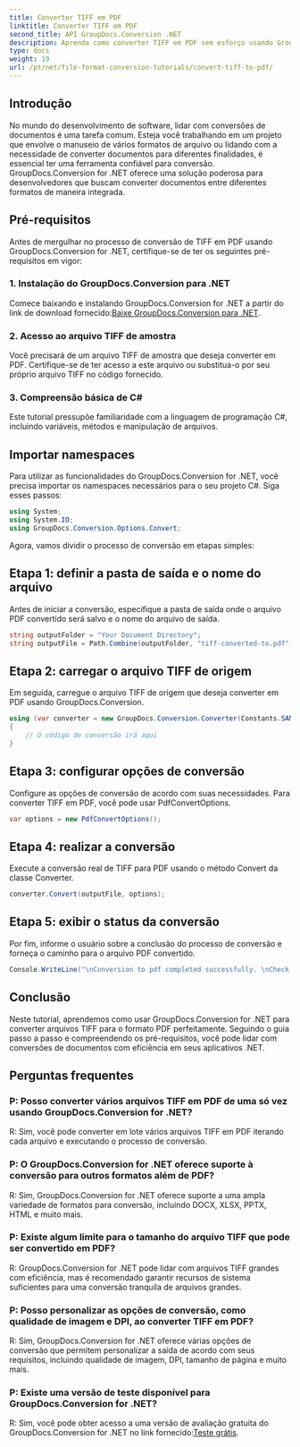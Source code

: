 ```yaml
---
title: Converter TIFF em PDF
linktitle: Converter TIFF em PDF
second_title: API GroupDocs.Conversion .NET
description: Aprenda como converter TIFF em PDF sem esforço usando GroupDocs.Conversion for .NET. Solução de conversão de documentos simples, eficiente e perfeita.
type: docs
weight: 19
url: /pt/net/file-format-conversion-tutorials/convert-tiff-to-pdf/
---
```

## Introdução

No mundo do desenvolvimento de software, lidar com conversões de documentos é uma tarefa comum. Esteja você trabalhando em um projeto que envolve o manuseio de vários formatos de arquivo ou lidando com a necessidade de converter documentos para diferentes finalidades, é essencial ter uma ferramenta confiável para conversão. GroupDocs.Conversion for .NET oferece uma solução poderosa para desenvolvedores que buscam converter documentos entre diferentes formatos de maneira integrada.

## Pré-requisitos

Antes de mergulhar no processo de conversão de TIFF em PDF usando GroupDocs.Conversion for .NET, certifique-se de ter os seguintes pré-requisitos em vigor:

### 1. Instalação do GroupDocs.Conversion para .NET
 Comece baixando e instalando GroupDocs.Conversion for .NET a partir do link de download fornecido:[Baixe GroupDocs.Conversion para .NET](https://releases.groupdocs.com/conversion/net/).

### 2. Acesso ao arquivo TIFF de amostra
Você precisará de um arquivo TIFF de amostra que deseja converter em PDF. Certifique-se de ter acesso a este arquivo ou substitua-o por seu próprio arquivo TIFF no código fornecido.

### 3. Compreensão básica de C#
Este tutorial pressupõe familiaridade com a linguagem de programação C#, incluindo variáveis, métodos e manipulação de arquivos.

## Importar namespaces

Para utilizar as funcionalidades do GroupDocs.Conversion for .NET, você precisa importar os namespaces necessários para o seu projeto C#. Siga esses passos:

```csharp
using System;
using System.IO;
using GroupDocs.Conversion.Options.Convert;
```

Agora, vamos dividir o processo de conversão em etapas simples:

## Etapa 1: definir a pasta de saída e o nome do arquivo

Antes de iniciar a conversão, especifique a pasta de saída onde o arquivo PDF convertido será salvo e o nome do arquivo de saída.

```csharp
string outputFolder = "Your Document Directory";
string outputFile = Path.Combine(outputFolder, "tiff-converted-to.pdf");
```

## Etapa 2: carregar o arquivo TIFF de origem

Em seguida, carregue o arquivo TIFF de origem que deseja converter em PDF usando GroupDocs.Conversion.

```csharp
using (var converter = new GroupDocs.Conversion.Converter(Constants.SAMPLE_TIFF))
{
    // O código de conversão irá aqui
}
```

## Etapa 3: configurar opções de conversão

Configure as opções de conversão de acordo com suas necessidades. Para converter TIFF em PDF, você pode usar PdfConvertOptions.

```csharp
var options = new PdfConvertOptions();
```

## Etapa 4: realizar a conversão

Execute a conversão real de TIFF para PDF usando o método Convert da classe Converter.

```csharp
converter.Convert(outputFile, options);
```

## Etapa 5: exibir o status da conversão

Por fim, informe o usuário sobre a conclusão do processo de conversão e forneça o caminho para o arquivo PDF convertido.

```csharp
Console.WriteLine("\nConversion to pdf completed successfully. \nCheck output in {0}", outputFolder);
```

## Conclusão

Neste tutorial, aprendemos como usar GroupDocs.Conversion for .NET para converter arquivos TIFF para o formato PDF perfeitamente. Seguindo o guia passo a passo e compreendendo os pré-requisitos, você pode lidar com conversões de documentos com eficiência em seus aplicativos .NET.

## Perguntas frequentes

### P: Posso converter vários arquivos TIFF em PDF de uma só vez usando GroupDocs.Conversion for .NET?

R: Sim, você pode converter em lote vários arquivos TIFF em PDF iterando cada arquivo e executando o processo de conversão.

### P: O GroupDocs.Conversion for .NET oferece suporte à conversão para outros formatos além de PDF?

R: Sim, GroupDocs.Conversion for .NET oferece suporte a uma ampla variedade de formatos para conversão, incluindo DOCX, XLSX, PPTX, HTML e muito mais.

### P: Existe algum limite para o tamanho do arquivo TIFF que pode ser convertido em PDF?

R: GroupDocs.Conversion for .NET pode lidar com arquivos TIFF grandes com eficiência, mas é recomendado garantir recursos de sistema suficientes para uma conversão tranquila de arquivos grandes.

### P: Posso personalizar as opções de conversão, como qualidade de imagem e DPI, ao converter TIFF em PDF?

R: Sim, GroupDocs.Conversion for .NET oferece várias opções de conversão que permitem personalizar a saída de acordo com seus requisitos, incluindo qualidade de imagem, DPI, tamanho de página e muito mais.

### P: Existe uma versão de teste disponível para GroupDocs.Conversion for .NET?

 R: Sim, você pode obter acesso a uma versão de avaliação gratuita do GroupDocs.Conversion for .NET no link fornecido:[Teste grátis](https://releases.groupdocs.com/).